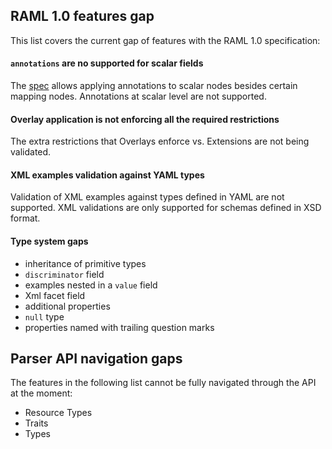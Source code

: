 ## RAML 1.0 features gap

This list covers the current gap of features with the RAML 1.0 specification:

#### `annotations` are no supported for scalar fields

The [spec](https://github.com/raml-org/raml-spec/blob/raml-10/versions/raml-10/raml-10.md#annotating-scalar-valued-nodes) allows applying annotations to scalar nodes besides certain mapping nodes. Annotations at scalar level are not supported.

#### Overlay application is not enforcing all the required restrictions

The extra restrictions that Overlays enforce vs. Extensions are not being validated.

#### XML examples validation against YAML types

Validation of XML examples against types defined in YAML are not supported. XML validations are only supported for schemas defined in XSD format.

#### Type system gaps

- inheritance of primitive types
- `discriminator` field
- examples nested in a `value` field
- Xml facet field
- additional properties
- `null` type
- properties named with trailing question marks

## Parser API navigation gaps

The features in the following list cannot be fully navigated through the API at the moment:

- Resource Types
- Traits
- Types
